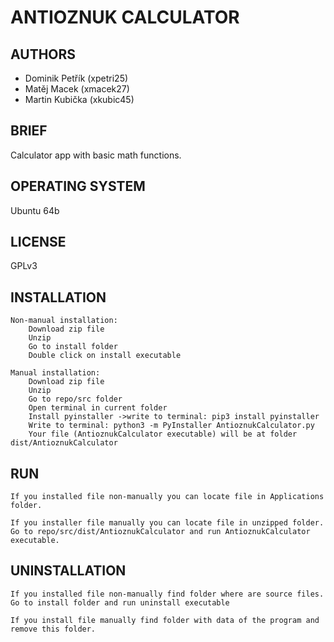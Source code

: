 # ANTIOZNUK CALCULATOR

AUTHORS
------------------
- Dominik Petřík (xpetri25)
- Matěj Macek  (xmacek27)
- Martin Kubička (xkubic45)

BRIEF
------------------
Calculator app with basic math functions.

OPERATING SYSTEM
------------------
Ubuntu 64b

LICENSE
------------------
GPLv3

INSTALLATION
------------------
	Non-manual installation:
		Download zip file
  		Unzip
  		Go to install folder
  		Double click on install executable

	Manual installation:
		Download zip file
		Unzip
		Go to repo/src folder
		Open terminal in current folder
		Install pyinstaller ->write to terminal: pip3 install pyinstaller
		Write to terminal: python3 -m PyInstaller AntioznukCalculator.py
		Your file (AntioznukCalculator executable) will be at folder dist/AntioznukCalculator

  
RUN
------------------
 	If you installed file non-manually you can locate file in Applications folder.
 	
	If you installer file manually you can locate file in unzipped folder. Go to repo/src/dist/AntioznukCalculator and run AntioznukCalculator executable.
 
UNINSTALLATION
------------------
 	If you installed file non-manually find folder where are source files. Go to install folder and run uninstall executable
	
	If you install file manually find folder with data of the program and remove this folder.
	


